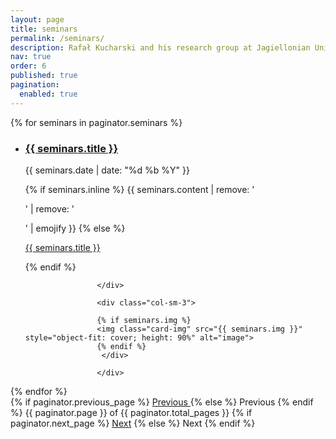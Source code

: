 ```yaml
---
layout: page
title: seminars
permalink: /seminars/
description: Rafał Kucharski and his research group at Jagiellonian University from the inside. Stay up to date with the latest achievements, meet researchers we are working with. 
nav: true
order: 6
published: true
pagination:
  enabled: true
---
```




<!-- This loops through the paginated seminars -->
{% for seminars in paginator.seminars %}
  <ul class="seminars-list"> 
<li>
			<div class="row">
				<div class="col-sm-9">
					<h3> <a class="seminars-title" href="{{ seminars.url }}">{{ seminars.title }}</a> </h3> 
					<p class="author">
    <span class="date">{{ seminars.date | date: "%d %b %Y" }}</span>
  </p>
					{% if seminars.inline %}
            {{ seminars.content | remove: '<p>' | remove: '</p>' | emojify }}
          {% else %}
            
<a class="seminars-title" href="{{ seminars.url }}">{{ seminars.title }}</a>
         
 {% endif %}
					
					</div>
					
					<div class="col-sm-3"> 
					
					{% if seminars.img %}
					<img class="card-img" src="{{ seminars.img }}" style="object-fit: cover; height: 90%" alt="image">
					{% endif %}
					 </div> 
					
					</div> 
		 

</li> 	 
</ul>
{% endfor %}

<!-- Pagination links -->
<div class="Blog page navigation">
  {% if paginator.previous_page %}
    <a href="{{ paginator.previous_page_path }}" class="previous">
      Previous
    </a>
  {% else %}
    <span class="previous page-item disabled">Previous </span>
  {% endif %}
  <span class="page_number ">
   {{ paginator.page }} of {{ paginator.total_pages }}
  </span>
  {% if paginator.next_page %}
    <a href="{{ paginator.next_page_path }}" class="next">Next</a>
  {% else %}
    <span class="next page-item disabled">Next</span>
  {% endif %}
</div>
